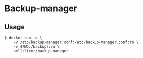 # Backup-manager

## Usage

```
$ docker run -d \
    -v /etc/backup-manager.conf:/etc/backup-manager.conf:ro \
    -v $PWD:/backups:ro \
    hellslicer/backup-manager
```
